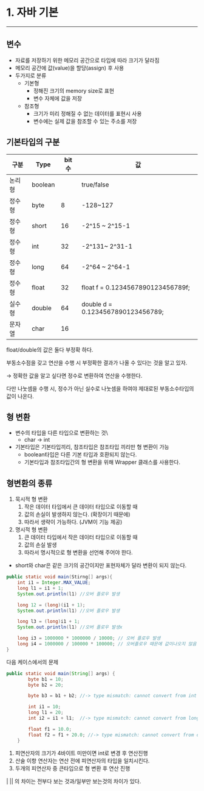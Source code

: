 # 1. 자바 기본

---

## 변수

- 자료를 저장하기 위한 메모리 공간으로 타입에 따라 크기가 달라짐
- 메모리 공간에 값(value)을 할당(assign) 후 사용
- 두가지로 분류
    - 기본형
        - 정해진 크기의 memory size로 표현
        - 변수 자체에 값을 저장
    - 참조형
        - 크기가 미리 정해질 수 없는 데이터를 표현시 사용
        - 변수에는 실제 값을 참조할 수 있는 주소를 저장

## 기본타입의 구분

| 구분 | Type | bit 수 | 값 |
| --- | --- | --- | --- |
| 논리형 | boolean |  | true/false |
| 정수형 | byte | 8 | -128~127 |
| 정수형 | short | 16 | -2^15 ~ 2^15-1 |
| 정수형 | int | 32 | -2^131~ 2^31-1 |
| 정수형 | long | 64 | -2^64 ~ 2^64-1 |
| 정수형 | float | 32 | float f = 0.1234567890123456789f; |
| 실수형 | double | 64 | double d = 0.1234567890123456789; |
| 문자열 | char | 16 |  |

float/double의 값은 둘다 부정확 하다. 

부동소수점을 갖고 연산을 수행 시 부정확한 결과가 나올 수 있다는 것을 알고 있자.

→ 정확한 값을 알고 싶다면 정수로 변환하여 연산을 수행한다.

다만 나눗셈을 수행 시, 정수가 아닌 실수로 나눗셈을 하여야 제대로된 부동소수타입의 값이 나온다.

## 형 변환

- 변수의 타입을 다른 타입으로 변환하는 것\
    - char → int
- 기본타입은 기본타입끼리, 참조타입은 참조타입 끼리만 형 변환이 가능
    - boolean타입은 다른 기본 타입과 호환되지 않는다.
    - 기본타입과 참조타입간의 형 변환을 위해 Wrapper 클래스를 사용한다.

## 형변환의 종류

1. 묵시적 형 변환
    1. 작은 데이터 타입에서 큰 데이터 타입으로 이동할 때
    2. 값의 손실이 발생하지 않는다. (확장이기 때문에)
    3. 따라서 생략이 가능하다. (JVM이 기능 제공)
2. 명시적 형 변환
    1. 큰 데이터 타입에서 작은 데이터 타입으로 이동할 때
    2. 값의 손실 발생
    3. 따라서 명시적으로 형 변환을 선언해 주어야 한다.
    

+  short와 char은 같은 크기의 공간이지만 표현자체가 달라 변환이 되지 않는다. 

```java
public static void main(Stirng[] args){
	int i1 = Integer.MAX_VALUE;
	long l1 = i1 + 1;
	System.out.println(l1) //오버 플로우 발생

	long 12 = (long)(i1 + 1);
	System.out.println(l1) //오버 플로우 발생

	long l3 = (long)i1 + 1;
	System.out.println(l1) //오버 플로우 발생x

	long i3 = 1000000 * 1000000 / 10000; // 오버 플로우 발생
	long i4 = 1000000 / 100000 * 100000; // 오버플로우 때문에 값이나오지 않음
}
```

다음 케이스에서의 문제

```java
public static void main(String[] args) {
        byte b1 = 10;
        byte b2 = 20;

        byte b3 = b1 + b2; //-> type mismatch: cannot convert from int to byte

        int i1 = 10;
        long l1 = 20;
        int i2 = i1 + l1;  //-> type mismatch: cannot convert from long to int

        float f1 = 10.0; 
        float f2 = f1 + 20.0; //-> type mismatch: cannot convert from double to float
    }
```

1. 피연산자의 크기가 4바이트 미만이면 int로 변경 후 연산진행
2. 산술 이항 연산자는 연산 전에 피연산자의 타입을 일치시킨다.
3. 두개의 피연산자 중 큰타입으로 형 변환 후 연산 진행

|  || 의 차이는 전부다 보는 것과/일부만 보는것의 차이가 있다.